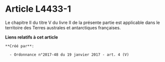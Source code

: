 # Article L4433-1

Le chapitre II du titre V du livre II de la présente partie est applicable dans le territoire des Terres australes et
antarctiques françaises.

**Liens relatifs à cet article**

	**Créé par**:

	  - Ordonnance n°2017-48 du 19 janvier 2017 - art. 4 (V)

